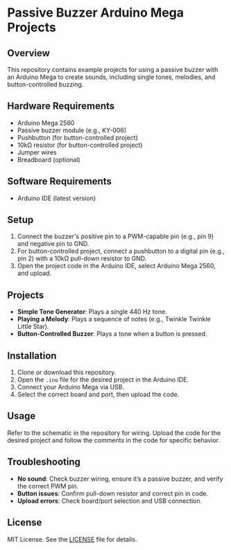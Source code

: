 # Passive Buzzer Arduino Mega Projects

## Overview
This repository contains example projects for using a passive buzzer with an Arduino Mega to create sounds, including single tones, melodies, and button-controlled buzzing.

## Hardware Requirements
- Arduino Mega 2560
- Passive buzzer module (e.g., KY-006)
- Pushbutton (for button-controlled project)
- 10kΩ resistor (for button-controlled project)
- Jumper wires
- Breadboard (optional)

## Software Requirements
- Arduino IDE (latest version)

## Setup
1. Connect the buzzer's positive pin to a PWM-capable pin (e.g., pin 9) and negative pin to GND.
2. For button-controlled project, connect a pushbutton to a digital pin (e.g., pin 2) with a 10kΩ pull-down resistor to GND.
3. Open the project code in the Arduino IDE, select Arduino Mega 2560, and upload.

## Projects
- **Simple Tone Generator**: Plays a single 440 Hz tone.
- **Playing a Melody**: Plays a sequence of notes (e.g., Twinkle Twinkle Little Star).
- **Button-Controlled Buzzer**: Plays a tone when a button is pressed.
## Installation
1. Clone or download this repository.
2. Open the `.ino` file for the desired project in the Arduino IDE.
3. Connect your Arduino Mega via USB.
4. Select the correct board and port, then upload the code.

## Usage
Refer to the schematic in the repository for wiring. Upload the code for the desired project and follow the comments in the code for specific behavior.

## Troubleshooting
- **No sound**: Check buzzer wiring, ensure it’s a passive buzzer, and verify the correct PWM pin.
- **Button issues**: Confirm pull-down resistor and correct pin in code.
- **Upload errors**: Check board/port selection and USB connection.

## License
MIT License. See the [LICENSE](LICENSE) file for details.